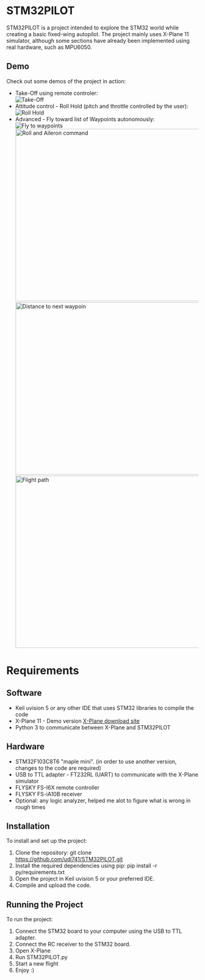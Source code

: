 
# STM32PILOT

STM32PILOT is a project intended to explore the STM32 world while creating a basic fixed-wing autopilot. The project mainly uses X-Plane 11 simulator, although some sections have already been implemented using real hardware, such as MPU6050.

## Demo
Check out some demos of the project in action:

- Take-Off using remote controler:<br>
    ![Take-Off](https://github.com/udi741/STM32PILOT/blob/main/git-media/TakeOff.gif)
- Attitude control - Roll Hold (pitch and throttle controlled by the user):<br>
    ![Roll Hold](https://github.com/udi741/STM32PILOT/blob/main/git-media/RollHold.gif)
- Advanced - Fly toward list of Waypoints autonomously:<br>
    ![Fly to waypoints](https://github.com/udi741/STM32PILOT/blob/main/git-media/FlyToWaypoints.gif)<br>
    <img src="https://github.com/udi741/STM32PILOT/blob/main/git-media/Roll_AileronCmd.png" title="Roll and Aileron command" width="600" height="450"></img><br>
    <img src="https://github.com/udi741/STM32PILOT/blob/main/git-media/DistanceToWP.png" title="Distance to next waypoin" width="600" height="450"></img><br>
    <img src="https://github.com/udi741/STM32PILOT/blob/main/git-media/FlightPath.png" title="Flight path" width="600" height="450"></img><br>


# Requirements

## Software
- Keil uvision 5 or any other IDE that uses STM32 libraries to compile the code
- X-Plane 11 - Demo version [X-Plane download site](https://www.x-plane.com/desktop/try-it/older/)
- Python 3 to communicate between X-Plane and STM32PILOT


## Hardware
- STM32F103C8T6 "maple mini". (in order to use another version, changes to the code are required)
- USB to TTL adapter - FT232RL (UART) to communicate with the X-Plane simulator
- FLYSKY FS-I6X remote controller
- FLYSKY FS-iA10B receiver
- Optional: any logic analyzer, helped me alot to figure what is wrong in rough times
## Installation
To install and set up the project:

1. Clone the repository: git clone https://github.com/udi741/STM32PILOT.git
2. Install the required dependencies using pip: pip install -r py/requirements.txt
3. Open the project in Keil uvision 5 or your preferred IDE.
4. Compile and upload the code.
## Running the Project
To run the project:

1. Connect the STM32 board to your computer using the USB to TTL adapter.
2. Connect the RC receiver to the STM32 board.
3. Open X-Plane
4. Run STM32PILOT.py
5. Start a new flight
6. Enjoy :)
